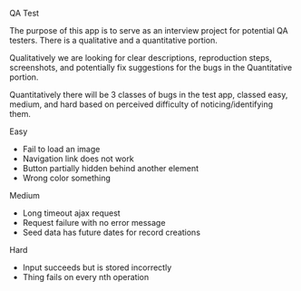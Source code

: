 QA Test

The purpose of this app is to serve as an interview project for potential QA testers.
There is a qualitative and a quantitative portion.

Qualitatively we are looking for clear descriptions, reproduction steps, screenshots, and potentially fix suggestions for the bugs in the Quantitative portion.

Quantitatively there will be 3 classes of bugs in the test app, classed easy, medium, and hard based on perceived difficulty of noticing/identifying them.

Easy
- Fail to load an image
- Navigation link does not work
- Button partially hidden behind another element
- Wrong color something

Medium
- Long timeout ajax request
- Request failure with no error message
- Seed data has future dates for record creations

Hard
- Input succeeds but is stored incorrectly
- Thing fails on every nth operation